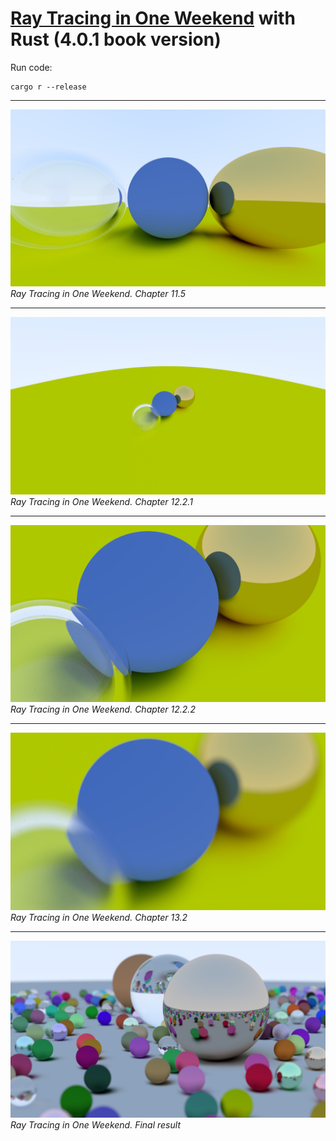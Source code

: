 # [Ray Tracing in One Weekend](https://raytracing.github.io/books/RayTracingInOneWeekend.html) with Rust (4.0.1 book version)

Run code:
```
cargo r --release
```

---
![](./docs/assets/rt-in-one-week-11.5.png)
*Ray Tracing in One Weekend. Chapter 11.5*

---
![](./docs/assets/rt-in-one-week-12.2.1.png)
*Ray Tracing in One Weekend. Chapter 12.2.1*

---
![](./docs/assets/rt-in-one-week-12.2.2.png)
*Ray Tracing in One Weekend. Chapter 12.2.2*

---
![](./docs/assets/rt-in-one-week-13.2.png)
*Ray Tracing in One Weekend. Chapter 13.2*

---
![](./docs/assets/rt-in-one-week-final.png)
*Ray Tracing in One Weekend. Final result*
